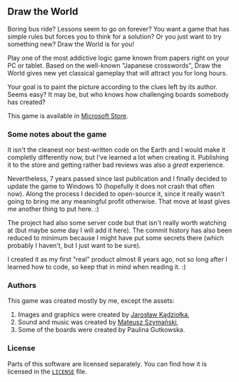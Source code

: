 ## Draw the World

Boring bus ride? Lessons seem to go on forever? You want a game that has simple rules but forces you to think for a solution? Or you just want to try something new? Draw the World is for you!

Play one of the most addictive logic game known from papers right on your PC or tablet. Based on the well-known "Japanese crosswords", Draw the World gives new yet classical gameplay that will attract you for long hours.

Your goal is to paint the picture according to the clues left by its author. Seems easy? It may be, but who knows how challenging boards somebody has created? 

This game is available in [Microsoft Store](https://www.microsoft.com/pl-pl/p/draw-the-world/9wzdncrfjv47).

### Some notes about the game

It isn't the cleanest nor best-written code on the Earth and I would make it completly differently now, but I've learned a lot when creating it. Publishing it to the store and getting rather bad reviews was also a *great* experience.

Nevertheless, 7 years passed since last publication and I finally decided to update the game to Windows 10 (hopefully it does not crash that often now). Along the process I decided to open-source it, since it really wasn't going to bring me any meaningful profit otherwise. That move at least gives me another thing to put here. :)

The project had also some server code but that isn't really worth watching at (but maybe some day I will add it here). The commit history has also been reduced to minimum because I might have put some secrets there (which probably I haven't, but I just want to be sure).

I created it as my first "real" product almost 8 years ago, not so long after I learned how to code, so keep that in mind when reading it. :)

### Authors

This game was created mostly by me, except the assets:
 
1. Images and graphics were created by [Jarosław Kądziołka](https://www.kadziolka.pl/),
2. Sound and music was created by [Mateusz Szymański](http://jakim.pl),
3. Some of the boards were created by Paulina Gutkowska.

### License

Parts of this software are licensed separately. You can find how it is licensed in the [`LICENSE`](./LICENSE.md) file.
